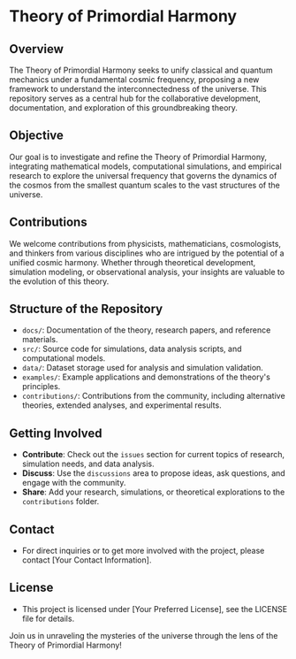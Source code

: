 # Theory of Primordial Harmony

## Overview
The Theory of Primordial Harmony seeks to unify classical and quantum mechanics under a fundamental cosmic frequency, proposing a new framework to understand the interconnectedness of the universe. This repository serves as a central hub for the collaborative development, documentation, and exploration of this groundbreaking theory.

## Objective
Our goal is to investigate and refine the Theory of Primordial Harmony, integrating mathematical models, computational simulations, and empirical research to explore the universal frequency that governs the dynamics of the cosmos from the smallest quantum scales to the vast structures of the universe.

## Contributions
We welcome contributions from physicists, mathematicians, cosmologists, and thinkers from various disciplines who are intrigued by the potential of a unified cosmic harmony. Whether through theoretical development, simulation modeling, or observational analysis, your insights are valuable to the evolution of this theory.

## Structure of the Repository
- `docs/`: Documentation of the theory, research papers, and reference materials.
- `src/`: Source code for simulations, data analysis scripts, and computational models.
- `data/`: Dataset storage used for analysis and simulation validation.
- `examples/`: Example applications and demonstrations of the theory's principles.
- `contributions/`: Contributions from the community, including alternative theories, extended analyses, and experimental results.

## Getting Involved
- **Contribute**: Check out the `issues` section for current topics of research, simulation needs, and data analysis.
- **Discuss**: Use the `discussions` area to propose ideas, ask questions, and engage with the community.
- **Share**: Add your research, simulations, or theoretical explorations to the `contributions` folder.

## Contact
- For direct inquiries or to get more involved with the project, please contact [Your Contact Information].

## License
- This project is licensed under [Your Preferred License], see the LICENSE file for details.

Join us in unraveling the mysteries of the universe through the lens of the Theory of Primordial Harmony!
